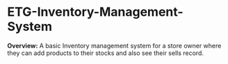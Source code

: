 # ETG-Inventory-Management-System
<b>Overview:</b>
A basic Inventory management system for a store owner where they can add products to their stocks and also see their sells record. 
